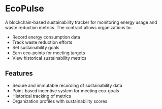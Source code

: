 # EcoPulse

A blockchain-based sustainability tracker for monitoring energy usage and waste reduction metrics. The contract allows organizations to:

- Record energy consumption data
- Track waste reduction efforts 
- Set sustainability goals
- Earn eco-points for meeting targets
- View historical sustainability metrics

## Features

- Secure and immutable recording of sustainability data
- Point-based incentive system for meeting eco-goals
- Historical tracking of metrics
- Organization profiles with sustainability scores